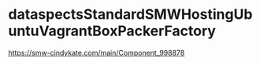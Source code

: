 # dataspectsStandardSMWHostingUbuntuVagrantBoxPackerFactory
https://smw-cindykate.com/main/Component_998878

